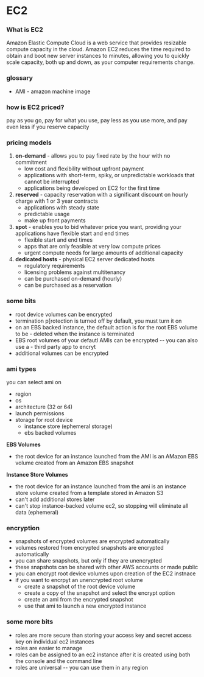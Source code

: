 # EC2

### What is EC2
Amazon Elastic Compute Cloud is a web service that provides resizable compute capacity in the cloud.  Amazon EC2 reduces the time required to obtain and boot new server instances to minutes, allowing you to quickly scale capacity, both up and down, as your computer requirements change.

### glossary
- AMI - amazon machine image

### how is EC2 priced?
pay as you go, pay for what you use, pay less as you use more, and pay even less if you reserve capacity

### pricing models
1. **on-demand** - allows you to pay fixed rate by the hour with no commitment
    - low cost and flexibility without upfront payment
    - applications with short-term, spiky, or unpredictable workloads that cannot be interrupted
    - applications being developed on EC2 for the first time
2. **reserved** - capacity reservation with a significant discount on hourly charge with 1 or 3 year contracts
    - applications with steady state
    - predictable usage
    - make up front payments
3. **spot** - enables you to bid whatever price you want, providing your applications have flexible start and end times
    - flexible start and end times
    - apps that are only feasible at very low compute prices
    - urgent compute needs for large amounts of additional capacity
4. **dedicated hosts** - physical EC2 server dedicated hosts
    - regulatory requirements
    - licensing problems against multitenancy
    - can be purchased on-demand (hourly)
    - can be purchased as a reservation


### some bits
- root device volumes can be encrypted
- termination p[rotection is turned off by default, you must turn it on
- on an EBS backed instance, the default action is for the root EBS volume to be - deleted when the instance is terminated
- EBS root volumes of your defautl AMIs can be encrypted -- you can also use a - third party app to encryt
- additional volumes can be encrypted

### ami types
you can select ami on 
- region 
- os 
- architecture (32 or 64)
- launch permissions
- storage for root device
    - instance store (ephemeral storage)
    - ebs backed volumes

**EBS Volumes**
- the root device for an instance launched from the AMI is an AMazon EBS volume created from an Amazon EBS snapshot

**Instance Store Volumes**
- the root device for an instance launched from the ami is an instance store volume created from a template stored in Amazon S3
- can't add additional stores later
- can't stop instance-backed volume ec2, so stopping will eliminate all data (ephemeral)

### encryption
 - snapshots of encrypted volumes are encrypted automatically
 - volumes restored from encrypted snapshots are encrypted automatically
 - you can share snapshots, but only if they are unencrypted
 - these snapshots can be shared with other AWS accounts or made public
 - you can encrypt root device volumes upon creation of the EC2 instnace
 - if you want to encrpyt an unencrypted root volume
    - create a snapshot of the root device volume
    - create a copy of the snapshot and select the encrypt option
    - create an ami from the encrypted snapshot
    - use that ami to launch a new encrypted instance

### some more bits
- roles are more secure than storing your access key and secret access key on individual ec2 instances
- roles are easier to manage
- roles can be assigned to an ec2 instance after it is created using both the console and the command line
- roles are universal -- you can use them in any region

